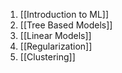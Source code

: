 
1. [[Introduction to ML]]
2. [[Tree Based Models]]
3. [[Linear Models]]
4. [[Regularization]]
5. [[Clustering]]